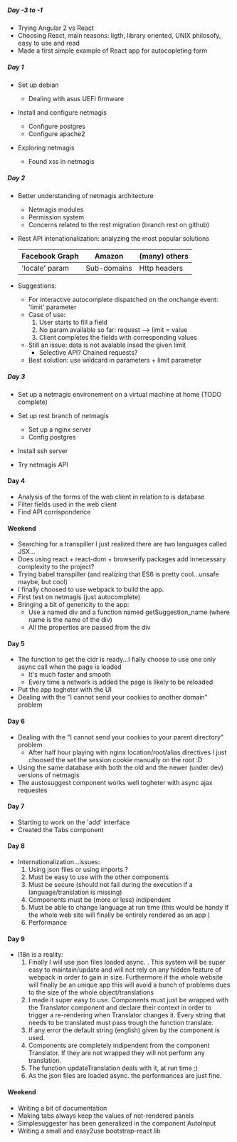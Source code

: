

##### Day -3 to -1

- Trying Angular 2 vs React
- Choosing React, main reasons: ligth, library oriented, UNIX philosofy, easy to use and read
- Made a first simple example of React app for autocopleting form


##### Day 1

- Set up debian
  - Dealing with asus UEFI firmware

- Install and configure netmagis
	- Configure postgres
	- Configure apache2

- Exploring netmagis
	- Found xss in netmagis

##### Day 2

- Better understanding of netmagis architecture
	- Netmagis modules
	- Permission system
	- Concerns related to the rest migration (branch rest on github)

- Rest API intenationalization: analyzing the most popular solutions

	| Facebook Graph  |     Amazon     | (many) others  |
	| --------------- | -------------- | -------------- |
	| 'locale' param  |  Sub-domains   | Http headers   |

- Suggestions:
	- For interactive autocomplete dispatched on the onchange event: 'limit' parameter
	- Case of use:
		1. User starts to fill a field
		2. No param available so far: request --> limit = value
		3. Client completes the fields with corresponding values
	- Still an issue: data is not avalable insed the given limit
		- Selective API? Chained requests? 
	- Best solution: use wildcard in parameters + limit parameter

##### Day 3

- Set up a netmagis environement on a virtual machine at home (TODO complete)
- Set up rest branch of netmagis
	- Set up a nginx server
	- Config postgres

- Install ssh server
- Try netmagis API

#### Day 4

- Analysis of the forms of the web client in relation to is database
- Filter fields used in the web client
- Find API corrispondence


#### Weekend

- Searching for a transpiller I just realized there are two languages called JSX...
- Does using react + react-dom + browserify packages add innecessary complexity to the project?
- Trying babel transpiller (and realizing that ES6 is pretty cool...unsafe maybe, but cool)
- I finally choosed to use webpack to build the app.
- First test on netmagis (just autocomplete)
- Bringing a bit of genericity to the app:
	- Use a named div and a function named getSuggestion_name (where name is the name of the div)
	- All the properties are passed from the div

#### Day 5
- The function to get the cidr is ready...I fially choose to use one only async call when the page is loaded
	- It's much faster and smooth
	- Every time a network is added the page is likely to be reloaded
- Put the app togheter with the UI
- Dealing with the "I cannot send your cookies to another domain" problem

#### Day 6
- Dealing with the "I cannot send your cookies to your parent directory" problem
	- After half hour playing with nginx location/root/alias directives I just choosed the set the
	  session cookie manually on the root :D
- Using the same database with both the old and the newer (under dev) versions of netmagis
- The austosuggest component works well togheter with async ajax requestes

#### Day 7
- Starting to work on the 'add' interface
- Created the Tabs component 

#### Day 8
- Internationalization...issues:
	1) Using json files or using imports ?
	2) Must be easy to use with the other components
	3) Must be secure (should not fail during the execution
	   if a language/translation is missing)
	4) Components must be (more or less) indipendent
	5) Must be able to change language at run time
	  (this would be handy if the whole web site will finally
	   be entirely rendered as an app )
	6) Performance



#### Day 9
- I18n is a reality:
	1) Finally I will use json files loaded async. .
	   This system will be super easy to maintain/update and
	   will not rely on any hidden feature of webpack in order
	   to gain in size. Furthermore if the whole website will
	   finally be an unique app this will avoid a bunch of problems
	   dues to the size of the whole object/translations
	2) I made it super easy to use. Components must just be wrapped
	   with the Translator component and declare their context in 
	   order to trigger a re-rendering when Translator changes it.
	   Every string that needs to be translated must pass trough the 
	   function translate.
	3) If any error the default string (english) given by the component
	   is used.
	4) Components are completely indipendent from the component Translator.
	   If they are not wrapped they will not perform any translation.
	5) The function updateTranslation deals with it, at run time ;) 
	6) As the json files are loaded async. the performances are just fine.

#### Weekend
- Writing a bit of documentation
- Making tabs always keep the values of not-rendered panels
- Simplesuggester has been generalized in the component AutoInput
- Writing a small and easy2use bootstrap-react lib
	   






